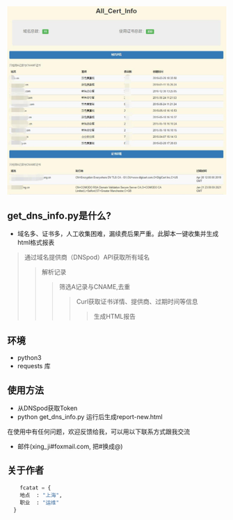 ![截图](https://github.com/fcatat/common/blob/master/report_jpg.jpg?raw=true)

## get_dns_info.py是什么?
* 域名多、证书多，人工收集困难，漏续费后果严重。此脚本一键收集并生成html格式报表
> 通过域名提供商（DNSpod）API获取所有域名
>> 解析记录
>>> 筛选A记录与CNAME,去重
>>>> Curl获取证书详情、提供商、过期时间等信息
>>>>> 生成HTML报告


## 环境
* python3
* requests 库


## 使用方法
* 从DNSpod获取Token
* python get_dns_info.py 运行后生成report-new.html

在使用中有任何问题，欢迎反馈给我，可以用以下联系方式跟我交流

* 邮件(xing_ji#foxmail.com, 把#换成@)


## 关于作者

```python
    fcatat = {
    地点  : "上海",
    职业  : "运维"
  }
```
